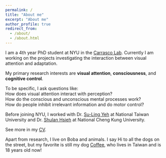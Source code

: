 ```yaml
---
permalink: /
title: "About me"
excerpt: "About me"
author_profile: true
redirect_from: 
  - /about/
  - /about.html
---
```


I am a 4th year PhD student at NYU in the [Carrasco Lab](https://wp.nyu.edu/carrascolab/). Currently I am working on the projects investigating the interaction between visual attention and adaptation. 

My primary research interests are **visual attention**, **consciousness**, and **cognitive control**. 

<p> To be specific, I ask questions like:  <br> How does visual attention interact with perception?  <br> How do the conscious and unconscious mental processes work?  <br> How do people inhibit irrelevant information and do motor control? </p>

Before joining NYU, I worked with Dr. [Su-Ling Yeh](http://epa.psy.ntu.edu.tw/) at National Taiwan University and Dr. [Shulan Hsieh](http://140.116.183.157/Eindex.html) at National Cheng Kung University. 

See more in my [CV](http://hsinghaolee.github.io/files/HsingHaoLee_CV_2025.pdf).

Apart from research, I live on Boba and animals. I say Hi to all the dogs on the street, but my favorite is still my dog [Coffee](http://hsinghaolee.github.io/files/Coffee.jpeg), who lives in Taiwan and is 18 years old now!
